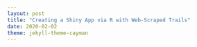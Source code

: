 ```yaml
---
layout: post
title: "Creating a Shiny App via R with Web-Scraped Trails"
date: 2020-02-02
theme: jekyll-theme-cayman
---
```



